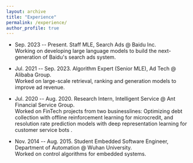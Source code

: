 ```yaml
---
layout: archive
title: "Experience"
permalink: /experience/
author_profile: true
---
```


* Sep. 2023 -- Present. Staff MLE, Search Ads @ Baidu Inc.   
Working on developing large language models to build the next-generation of Baidu's search ads system.

* Jul. 2021 -- Sep. 2023. Algorithm Expert (Senior MLE), Ad Tech @ Alibaba Group.   
Worked on large-scale retrieval, ranking and generation models to improve ad revenue.  

* Jul. 2020 -- Aug. 2020. Research Intern, Intelligent Service @ Ant Financial Service Group.  
Worked on FinTech projects from two businesslines: Optimizing debt collection with offline reinforcement learning for microcredit, and resolution rate prediction models with deep representation learning for customer service bots . 

* Nov. 2014 -- Aug. 2015. Student Embedded Software Engineer, Department of Automation @ Wuhan University.  
Worked on control algorithms for embedded systems. 
